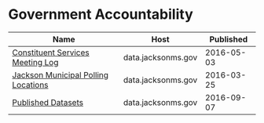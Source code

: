 # Government Accountability

Name | Host | Published
---- | ---- | ---------
[Constituent Services Meeting Log](../datasets/n8hk-k676.md) | data.jacksonms.gov | 2016-05-03
[Jackson Municipal Polling Locations](../datasets/x82b-q8rg.md) | data.jacksonms.gov | 2016-03-25
[Published Datasets](../datasets/4atw-h7q2.md) | data.jacksonms.gov | 2016-09-07

